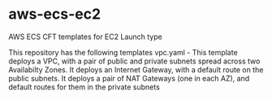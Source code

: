 # aws-ecs-ec2
AWS ECS CFT templates for EC2 Launch type

This repository has the following templates
vpc.yaml - This template deploys a VPC, with a pair of public and private subnets spread across two Availabilty Zones. It deploys an Internet Gateway, with a default route on the public subnets. It deploys a pair of NAT Gateways (one in each AZ), and default routes for them in the private subnets
